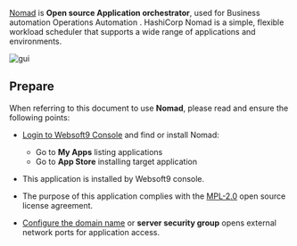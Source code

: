[Nomad](https://www.hashicorp.com/products/nomad) is **Open source Application orchestrator**, used for Business automation Operations Automation . HashiCorp Nomad is a simple, flexible workload scheduler that supports a wide range of applications and environments.


![gui](https://libs.websoft9.com/Websoft9/DocsPicture/zh/nomad/nomad-gui-websoft9.png)


## Prepare

When referring to this document to use **Nomad**, please read and ensure the following points:

- [Login to Websoft9 Console](./login-console) and find or install Nomad:
  - Go to **My Apps** listing applications 
  - Go to **App Store** installing target application

- This application is installed by Websoft9 console.


- The purpose of this application complies with the [MPL-2.0](https://opensource.org/licenses/MPL-2.0) open source license agreement.


- [Configure the domain name](./domain-set) or **server security group** opens external network ports for application access.